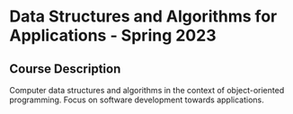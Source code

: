 # Data Structures and Algorithms for Applications - Spring 2023
## Course Description
Computer data structures and algorithms in the context of object-oriented programming. Focus on software development towards applications.
